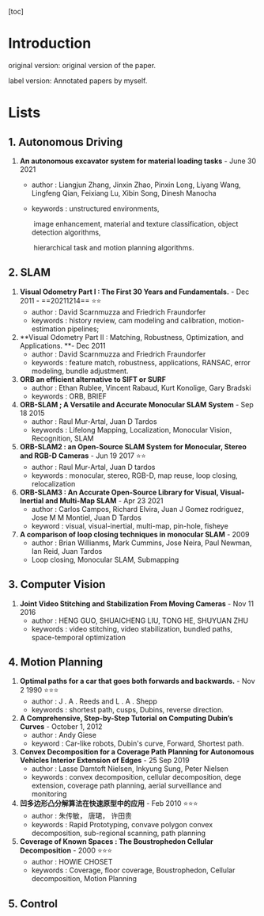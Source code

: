[toc]

# Introduction

original version: original version of the paper.

label version: Annotated papers by myself.

# Lists

## 1. Autonomous Driving

 1. **An autonomous excavator system for material loading tasks** - June 30 2021

    * author : Liangjun Zhang,  Jinxin Zhao, Pinxin Long, Liyang Wang, Lingfeng Qian, Feixiang Lu, Xibin Song, Dinesh Manocha

    * keywords : unstructured environments, 

      ​					image enhancement,  material and texture classification, object detection algorithms, 

      ​					hierarchical task and motion planning algorithms.

## 2. SLAM

1. **Visual Odometry Part I : The First 30 Years and Fundamentals.** - Dec 2011 - ==20211214==  :star::star:
   * author : David Scarnmuzza and Friedrich Fraundorfer
   * keywords : history review, cam modeling and calibration, motion-estimation pipelines;
2. **Visual Odometry Part II : Matching, Robustness, Optimization, and Applications. **- Dec 2011
   * author : David Scarnmuzza and Friedrich Fraundorfer
   * keywords : feature match, robustness, applications, RANSAC, error modeling, bundle adjustment.
3. **ORB an efficient alternative to SIFT or SURF**
   * author : Ethan Rublee, Vincent Rabaud, Kurt Konolige, Gary Bradski
   * keywords : ORB, BRIEF
4. **ORB-SLAM ; A Versatile and Accurate Monocular SLAM System** - Sep 18 2015
   * author : Raul Mur-Artal, Juan D Tardos
   * keywords : Lifelong Mapping, Localization, Monocular Vision, Recognition, SLAM
5. **ORB-SLAM2 : an Open-Source SLAM System for Monocular, Stereo and RGB-D Cameras** - Jun 19 2017  :star::star:
   * author : Raul Mur-Artal, Juan D tardos
   * keywords : monocular, stereo, RGB-D, map reuse, loop closing, relocalization
6. **ORB-SLAM3 : An Accurate Open-Source Library for Visual, Visual-Inertial and Multi-Map SLAM**  - Apr 23 2021
   * author : Carlos Campos, Richard Elvira, Juan J Gomez rodriguez, Jose M M Montiel, Juan D Tardos
   * keyword : visual, visual-inertial, multi-map, pin-hole, fisheye
7. **A comparison of loop closing techniques in monocular SLAM** - 2009
   * author : Brian Willianms, Mark Cummins, Jose Neira, Paul Newman, Ian Reid, Juan Tardos
   * Loop closing, Monocular SLAM, Submapping

## 3. Computer Vision

1. **Joint Video Stitching and Stabilization From Moving Cameras** - Nov 11 2016
   * author : HENG GUO, SHUAICHENG LIU, TONG HE, SHUYUAN ZHU
   * keywords : video stitching, video stabilization, bundled paths, space-temporal optimization

## 4. Motion Planning

1. **Optimal paths for a car that goes both forwards and backwards.** - Nov 2 1990  :star::star::star:
   - author : J . A . Reeds and L . A . Shepp
   - keywords : shortest path, cusps, Dubins, reverse direction.
2. **A Comprehensive, Step-by-Step Tutorial on Computing Dubin’s Curves** - October 1, 2012
   * author : Andy Giese
   * keyword : Car-like robots, Dubin's curve, Forward, Shortest path.
3. **Convex Decomposition for a Coverage Path Planning for Autonomous Vehicles Interior Extension of Edges** - 25 Sep 2019
   * author : Lasse Damtoft Nielsen, Inkyung Sung, Peter Nielsen
   * keywords : convex decomposition, cellular decomposition, dege extension, coverage path planning, aerial surveillance and monitoring
4. **凹多边形凸分解算法在快速原型中的应用**  -  Feb 2010 :star::star::star:
   * author : 朱传敏， 唐珺， 许田贵
   * keywords : Rapid Prototyping, convave polygon convex decomposition, sub-regional scanning, path planning
5. **Coverage of Known Spaces : The Boustrophedon Cellular Decomposition** - 2000  :star::star::star:
   * author : HOWIE CHOSET
   * keywords : Coverage, floor coverage, Boustrophedon, Cellular decomposition, Motion Planning

## 5. Control

